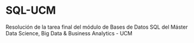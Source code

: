# SQL-UCM
Resolución de la tarea final del módulo de Bases de Datos SQL del Máster Data Science, Big Data &amp; Business Analytics - UCM
